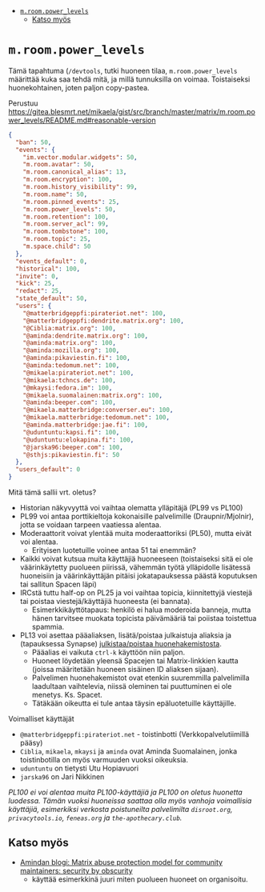 <!-- START doctoc generated TOC please keep comment here to allow auto update -->
<!-- DON'T EDIT THIS SECTION, INSTEAD RE-RUN doctoc TO UPDATE -->

- [`m.room.power_levels`](#mroompower_levels)
  - [Katso myös](#katso-my%C3%B6s)

<!-- END doctoc generated TOC please keep comment here to allow auto update -->

# `m.room.power_levels`

Tämä tapahtuma (`/devtools`, tutki huoneen tilaa, `m.room.power_levels`
määrittää kuka saa tehdä mitä, ja millä tunnuksilla on voimaa. Toistaiseksi
huonekohtainen, joten paljon copy-pastea.

Perustuu https://gitea.blesmrt.net/mikaela/gist/src/branch/master/matrix/m.room.power_levels/README.md#reasonable-version

```json
{
  "ban": 50,
  "events": {
    "im.vector.modular.widgets": 50,
    "m.room.avatar": 50,
    "m.room.canonical_alias": 13,
    "m.room.encryption": 100,
    "m.room.history_visibility": 99,
    "m.room.name": 50,
    "m.room.pinned_events": 25,
    "m.room.power_levels": 50,
    "m.room.retention": 100,
    "m.room.server_acl": 99,
    "m.room.tombstone": 100,
    "m.room.topic": 25,
    "m.space.child": 50
  },
  "events_default": 0,
  "historical": 100,
  "invite": 0,
  "kick": 25,
  "redact": 25,
  "state_default": 50,
  "users": {
    "@matterbridgeppfi:pirateriot.net": 100,
    "@matterbridgeppfi:dendrite.matrix.org": 100,
    "@Ciblia:matrix.org": 100,
    "@aminda:dendrite.matrix.org": 100,
    "@aminda:matrix.org": 100,
    "@aminda:mozilla.org": 100,
    "@aminda:pikaviestin.fi": 100,
    "@aminda:tedomum.net": 100,
    "@mikaela:pirateriot.net": 100,
    "@mikaela:tchncs.de": 100,
    "@mkaysi:fedora.im": 100,
    "@mikaela.suomalainen:matrix.org": 100,
    "@aminda:beeper.com": 100,
    "@mikaela.matterbridge:converser.eu": 100,
    "@mikaela.matterbridge:tedomum.net": 100,
    "@aminda.matterbridge:jae.fi": 100,
    "@uduntuntu:kapsi.fi": 100,
    "@uduntuntu:elokapina.fi": 100,
    "@jarska96:beeper.com": 100,
    "@sthjs:pikaviestin.fi": 50
  },
  "users_default": 0
}
```

Mitä tämä sallii vrt. oletus?

- Historian näkyvyyttä voi vaihtaa olematta ylläpitäjä (PL99 vs PL100)
- PL99 voi antaa porttikieltoja kokonaisille palvelimille (Draupnir/Mjolnir), jotta
  se voidaan tarpeen vaatiessa alentaa.
- Moderaattorit voivat ylentää muita moderaattoriksi (PL50), mutta eivät voi alentaa.
  - Erityisen luotetuille voinee antaa 51 tai enemmän?
- Kaikki voivat kutsua muita käyttäjiä huoneeseen (toistaiseksi sitä ei ole väärinkäytetty
  puolueen piirissä, vähemmän työtä ylläpidolle lisätessä huoneisiin ja väärinkäyttäjän pitäisi
  jokatapauksessa päästä koputuksen tai sallitun Spacen läpi)
- IRCstä tuttu half-op on PL25 ja voi vaihtaa topicia, kiinnitettyjä viestejä
  tai poistaa viestejä/käyttäjiä huoneesta (ei bannata).
  - Esimerkkikäyttötapaus: henkilö ei halua moderoida banneja, mutta hänen
    tarvitsee muokata topicista päivämääriä tai poiistaa toistettua spammia.
- PL13 voi asettaa pääaliaksen, lisätä/poistaa julkaistuja aliaksia ja
  (tapauksessa Synapse) [julkistaa/poistaa huonehakemistosta](https://github.com/vector-im/element-web/issues/13835).
  - Pääalias ei vaikuta `ctrl-k` käyttöön niin paljon.
  - Huoneet löydetään yleensä Spacejen tai Matrix-linkkien kautta
    (joissa määritetään huoneen sisäinen ID aliaksen sijaan).
  - Palvelimen huonehakemistot ovat etenkin suuremmilla palvelimilla laadultaan
    vaihtelevia, niissä oleminen tai puuttuminen ei ole menetys. Ks. Spacet.
  - Tätäkään oikeutta ei tule antaa täysin epäluotetuille käyttäjille.

Voimalliset käyttäjät

- `@matterbridgeppfi:pirateriot.net` - toistinbotti (Verkkopalvelutiimillä pääsy)
- `Ciblia`, `mikaela`, `mkaysi` ja `aminda` ovat Aminda Suomalainen, jonka
  toistinbotilla on myös varmuuden vuoksi oikeuksia.
- `uduntuntu` on tietysti Utu Hopiavuori
- `jarska96` on Jari Nikkinen

_PL100 ei voi alentaa muita PL100-käyttäjiä ja PL100 on oletus huonetta luodessa.
Tämän vuoksi huoneissa saattaa olla myös vanhoja voimallisia käyttäjiä, esimerkiksi
verkosta poistuneilta palvelimilta `disroot.org`, `privacytools.io`, `feneas.org`
ja `the-apothecary.club`._

## Katso myös

- [Amindan blogi: Matrix abuse protection model for community maintainers: security by obscurity](https://www.aminda.eu/blog/english/2021/12/05/matrix-community-abuse-security-by-obscurity.html)
  - käyttää esimerkkinä juuri miten puolueen huoneet on organisoitu.
